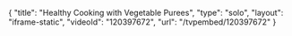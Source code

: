 {
    "title": "Healthy Cooking with Vegetable Purees",
    "type": "solo",
    "layout": "iframe-static",
    "videoId": "120397672",
    "url": "\/tvpembed\/120397672"
}